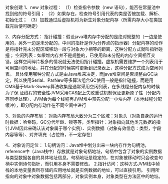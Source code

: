对象创建
1、new 对象过程：
（1）检查指令参数（new 语句），能否在常量池中找到他的符号引用；
（2）如果存在，检查符号引用代表的类是否被加载、解析、初始化过；
（3）加载通过后虚拟机将为新生对象分配内存（所需内存大小在类加载完后便可确定）

2、内存分配方式：
指针碰撞：假设java堆内存中分配的是绝对规整的（一边是使用的，另外一边是未分配的，中间的指针是作为分界点的指示器）分配内存的动作是将指针完未分配区域移动一段与对象大小相等的距离，这种分配方式就叫指针碰撞；
空闲列表：如果堆内存并不是规整的，已使用和未分配的内存空间相互交错，这样空间碎片极多的情况就无法使用指针碰撞。虚拟机需要维护一个列表用于可用空间的地址，并在分配的时候实时更新到记录表上，这种分配方式成为空闲列表。
    具体使用哪种分配方式是由Java堆来决定，而java堆空间是否规整由GC决定，所以使用Serial、ParNew等多算法组合GC使用一般是指针碰撞，而是用CMS基于Mark-Sweep算法收集是通常采用空闲列表，在多线程分配内存的时候为了保
证线程的安全性JVM采用CAS配上失败重试机制保证更新原子性（分配内存同步处理）、JVM会为每个线程再JVM堆中预先分配一小块内存（本地线程分配缓冲），即分配内存动作在不同空间中进行

3、对象的内存布局：
对象内存布局大致分为三个区域：对象头（对象自身的运行时数据：哈希码，GC分代年龄、锁等等，类型指针：对象指向其他类元数据的指针JVM因此来确认该对象属于哪个实例）、实例数据（对象有效信息：类型，字段内容等等）、对齐填充（占位符，不一定存在）

4、对象访问定位：
1.句柄访问：Java堆中划分出来一块内存作为句柄池，reference中（Java栈中）存放就是对象句柄地址，句柄中包含了对象的实例数据与类型数据各自的具体地址信息。句柄地址是稳定的，在对象被移动时只会改变句柄中实例诗句指针，而引用本身不需要修改。
2.指针访问：这种方式JVM栈中帧栈的本地变量表所存储的应用地址就是实例数据的地址，可以直接引用。 引用所指向的对象中对象数据包括两部分，对象实例本身，对象类型在方法区中的地址。
